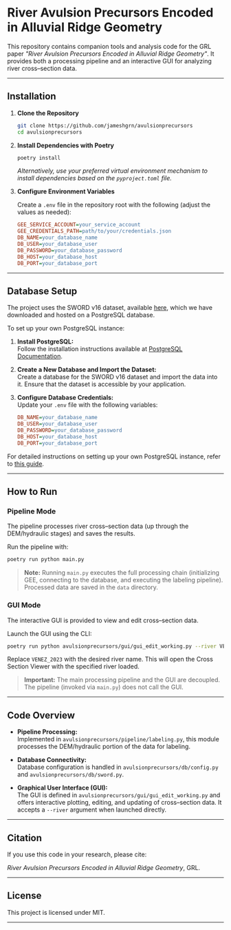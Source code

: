 # River Avulsion Precursors Encoded in Alluvial Ridge Geometry

This repository contains companion tools and analysis code for the GRL paper *"River Avulsion Precursors Encoded in Alluvial Ridge Geometry"*. It provides both a processing pipeline and an interactive GUI for analyzing river cross–section data.

---

## Installation

1. **Clone the Repository**

   ```bash
   git clone https://github.com/jameshgrn/avulsionprecursors
   cd avulsionprecursors
   ```

2. **Install Dependencies with Poetry**

   ```bash
   poetry install
   ```

   *Alternatively, use your preferred virtual environment mechanism to install dependencies based on the `pyproject.toml` file.*

3. **Configure Environment Variables**

   Create a `.env` file in the repository root with the following (adjust the values as needed):

   ```ini
   GEE_SERVICE_ACCOUNT=your_service_account
   GEE_CREDENTIALS_PATH=path/to/your/credentials.json
   DB_NAME=your_database_name
   DB_USER=your_database_user
   DB_PASSWORD=your_database_password
   DB_HOST=your_database_host
   DB_PORT=your_database_port
   ```

---

## Database Setup

The project uses the SWORD v16 dataset, available [here](https://drive.google.com/drive/folders/14MLBRuqqB3k0K8iAkDEd7XrhqS3_77jv), which we have downloaded and hosted on a PostgreSQL database.

To set up your own PostgreSQL instance:

1. **Install PostgreSQL:**  
   Follow the installation instructions available at [PostgreSQL Documentation](https://www.postgresql.org/docs/current/tutorial-install.html).

2. **Create a New Database and Import the Dataset:**  
   Create a database for the SWORD v16 dataset and import the data into it. Ensure that the dataset is accessible by your application.

3. **Configure Database Credentials:**  
   Update your `.env` file with the following variables:

   ```ini
   DB_NAME=your_database_name
   DB_USER=your_database_user
   DB_PASSWORD=your_database_password
   DB_HOST=your_database_host
   DB_PORT=your_database_port
   ```

For detailed instructions on setting up your own PostgreSQL instance, refer to [this guide](https://www.codecademy.com/article/installing-and-using-postgresql-locally).

---

## How to Run

### Pipeline Mode

The pipeline processes river cross–section data (up through the DEM/hydraulic stages) and saves the results.

Run the pipeline with:

```bash
poetry run python main.py
```

> **Note:** Running `main.py` executes the full processing chain (initializing GEE, connecting to the database, and executing the labeling pipeline). Processed data are saved in the `data` directory.

### GUI Mode

The interactive GUI is provided to view and edit cross–section data.

Launch the GUI using the CLI:

```bash
poetry run python avulsionprecursors/gui/gui_edit_working.py --river VENEZ_2023
```

Replace `VENEZ_2023` with the desired river name. This will open the Cross Section Viewer with the specified river loaded.

> **Important:** The main processing pipeline and the GUI are decoupled. The pipeline (invoked via `main.py`) does not call the GUI.

---

## Code Overview

- **Pipeline Processing:**  
  Implemented in `avulsionprecursors/pipeline/labeling.py`, this module processes the DEM/hydraulic portion of the data for labeling.

- **Database Connectivity:**  
  Database configuration is handled in `avulsionprecursors/db/config.py` and `avulsionprecursors/db/sword.py`.

- **Graphical User Interface (GUI):**  
  The GUI is defined in `avulsionprecursors/gui/gui_edit_working.py` and offers interactive plotting, editing, and updating of cross–section data. It accepts a `--river` argument when launched directly.

---

## Citation

If you use this code in your research, please cite:

*River Avulsion Precursors Encoded in Alluvial Ridge Geometry*, GRL.

---

## License

This project is licensed under MIT.

---


